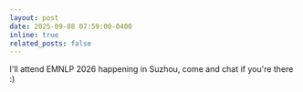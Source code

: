 ```yaml
---
layout: post
date: 2025-09-08 07:59:00-0400
inline: true
related_posts: false
---
```


I'll attend EMNLP 2026 happening in Suzhou, come and chat if you're there :)